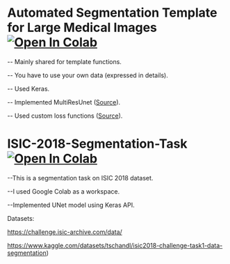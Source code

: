 # Automated Segmentation Template for Large Medical Images [![Open In Colab](https://colab.research.google.com/assets/colab-badge.svg)](https://colab.research.google.com/drive/1M9YpnjPqowdUj2UuLRLy-7pXiAfeJkfV?usp=sharing)

-- Mainly shared for template functions.

-- You have to use your own data (expressed in details).

-- Used Keras.

-- Implemented MultiResUnet ([Source](https://github.com/nibtehaz/MultiResUNet)).

-- Used custom loss functions ([Source](https://github.com/Mr-TalhaIlyas/Loss-Functions-Package-Tensorflow-Keras-PyTorch)).







# ISIC-2018-Segmentation-Task [![Open In Colab](https://colab.research.google.com/assets/colab-badge.svg)](https://colab.research.google.com/drive/1YIaOQD7ivcB2y_nqjwj6c2DUaOx6N2DB?usp=sharing)


--This is a segmentation task on ISIC 2018 dataset.

--I used Google Colab as a workspace.

--Implemented UNet model using Keras API.

Datasets:

https://challenge.isic-archive.com/data/

https://www.kaggle.com/datasets/tschandl/isic2018-challenge-task1-data-segmentation)


